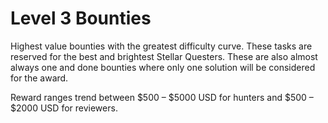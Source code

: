 # Level 3 Bounties

Highest value bounties with the greatest difficulty curve. These tasks are reserved for the best and brightest Stellar Questers. These are also almost always one and done bounties where only one solution will be considered for the award.

Reward ranges trend between $500 – $5000 USD for hunters and $500 – $2000 USD for reviewers.